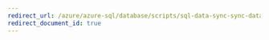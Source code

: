 ```yaml
---
redirect_url: /azure/azure-sql/database/scripts/sql-data-sync-sync-data-between-azure-onprem
redirect_document_id: true
---
```

